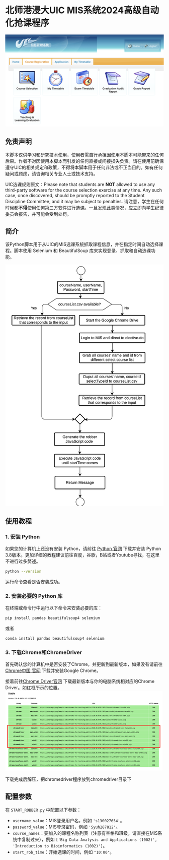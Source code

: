 # 北师港浸大UIC MIS系统2024高级自动化抢课程序
 ![mis.png](intro/mis.png)


## 免责声明

本脚本仅供学习和研究技术使用，使用者需自行承担因使用本脚本可能带来的任何后果。作者不对因使用本脚本而引发的任何直接或间接损失负责。请在使用前确保遵守UIC的相关规定和政策，不得将本脚本用于任何非法或不正当目的。如有任何疑问或顾虑，请咨询相关专业人士或技术支持。

UIC选课规则原文：Please note that students are **NOT** allowed to use any third-party software for the course selection exercise at any time. Any such case, once discovered, should be promptly reported to the Student Discipline Committee, and it may be subject to penalties. 请注意，学生在任何时候都**不得**使用任何第三方软件进行选课。一旦发现此类情况，应立即向学生纪律委员会报告，并可能会受到处罚。

## 简介
该Python脚本用于从UIC的MIS选课系统抓取课程信息，并在指定时间自动选择课程。脚本使用 Selenium 和 BeautifulSoup 库来实现登录、抓取和自动选课功能。

![flowdiagram.png](intro%2Fflowdiagram.png)

## 使用教程

### 1. 安装 Python
如果您的计算机上还没有安装 Python，请前往 [Python 官网](https://www.python.org/downloads/) 下载并安装 Python 3.8版本。更加详细的教程建议前往百度，谷歌，B站或者Youtube寻找，在这里不进行过多赘述。
```sh
python --version
```
运行命令查看是否安装成功。

### 2. 安装必要的 Python 库
在终端或命令行中运行以下命令来安装必要的库：
```sh
pip install pandas beautifulsoup4 selenium
```
或者
```sh
conda install pandas beautifulsoup4 selenium
```

### 3. 下载Chrome和ChromeDriver
首先确认您的计算机中是否安装了Chrome，并更新到最新版本，如果没有请前往 [Chrome中国 官网](https://www.google.cn/intl/zh-CN/chrome/) 下载并安装Google Chrome。

接着前往[Chrome Driver官网](https://googlechromelabs.github.io/chrome-for-testing/) 下载最新版本与你的电脑系统相对应的Chrome Driver。如红框所示的位置。
<img src="intro/chromedriver.png" alt="chromedriver" width="500"/>


下载完成后解压，把chromedriver程序放到chromedriver目录下

## 配置参数
在 `START_ROBBER.py` 中配置以下参数：
- `username_value`：MIS登录用户名，例如 `'s130027654'`。
- `password_value`：MIS登录密码，例如 `'Syuh287812'`。
- `course_names`：要加入的课程名称列表（注意有空格和班级，请直接在MIS系统中复制过来），例如 `['Big Data Analysis and Applications (1002)', 'Introduction to Bioinformatics (1002)']`。
- `start_rob_time`：开始选课的时间，例如 `"10:00"`。


